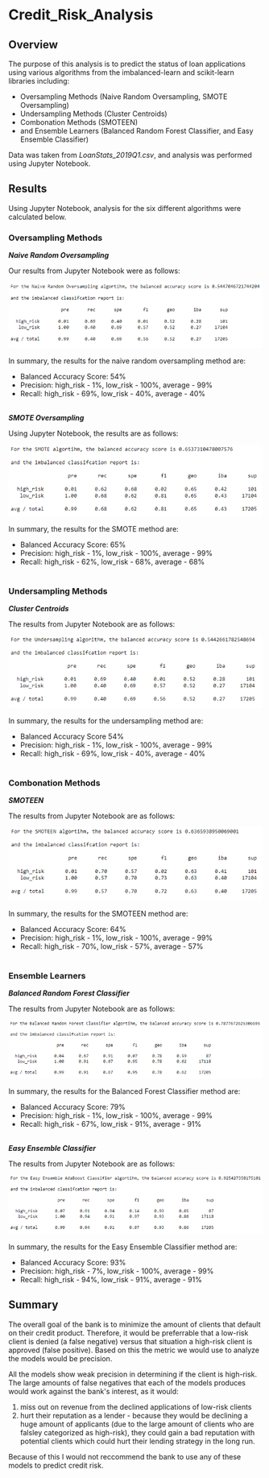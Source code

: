 # Credit_Risk_Analysis

## Overview

The purpose of this analysis is to predict the status of loan applications using various algorithms from the imbalanced-learn and scikit-learn libraries including: 
- Oversampling Methods (Naive Random Oversampling, SMOTE Oversampling)
- Undersampling Methods (Cluster Centroids)
- Combonation Methods (SMOTEEN)
- and Ensemble Learners (Balanced Random Forest Classifier, and Easy Ensemble Classifier)
 
Data was taken from *LoanStats_2019Q1.csv*, and analysis was performed using Jupyter Notebook.

## Results
Using Jupyter Notebook, analysis for the six different algorithms were calculated below. 

### Oversampling Methods

***Naive Random Oversampling***<br>

Our results from Jupyter Notebook were as follows:
<p align="left"><img src=https://github.com/smanowar/Credit_Risk_Analysis/blob/main/images/naive_random_sampling.PNG?raw=true> </p>

In summary, the results for the naive random oversampling method are:
- Balanced Accuracy Score: 54%
- Precision: high_risk - 1%, low_risk - 100%, average - 99%
- Recall: high_risk - 69%, low_risk - 40%, average - 40%

<br>***SMOTE Oversampling***<br>

Using Jupyter Notebook, the results are as follows:
<p align="left"><img src=https://github.com/smanowar/Credit_Risk_Analysis/blob/main/images/SMOTE.PNG?raw=true></p> 

In summary, the results for the SMOTE method are:
- Balanced Accuracy Score: 65%
- Precision: high_risk - 1%, low_risk - 100%, average - 99%
- Recall: high_risk - 62%, low_risk - 68%, average - 68%
<br><br>
### Undersampling Methods

***Cluster Centroids***<br>

The results from Jupyter Notebook are as follows:
<p align="left"><img src=https://github.com/smanowar/Credit_Risk_Analysis/blob/main/images/undersampling.PNG?raw=true> </p>

In summary, the results for the undersampling method are:
- Balanced Accuracy Score 54%
- Precision: high_risk - 1%, low_risk - 100%, average - 99%
- Recall: high_risk - 69%, low_risk - 40%, average - 40%
<br><br>
### Combonation Methods

***SMOTEEN***<br> 

The results from Jupyter Notebook are as follows:
<p align="left"><img src=https://github.com/smanowar/Credit_Risk_Analysis/blob/main/images/SMOTEEN.PNG?raw=true></p>

In summary, the results for the SMOTEEN method are:
- Balanced Accuracy Score: 64%
- Precision: high_risk - 1%, low_risk - 100%, average - 99% 
- Recall: high_risk - 70%, low_risk - 57%, average - 57%
<br><br>
### Ensemble Learners

***Balanced Random Forest Classifier***<br>

The results from Jupyter Notebook are as follows:
<p align="left">
<img src=https://github.com/smanowar/Credit_Risk_Analysis/blob/main/images/random_forest.PNG?raw=true> 
</p>

In summary, the results for the Balanced Forest Classifier method are:
- Balanced Accuracy Score: 79%
- Precision: high_risk - 1%, low_risk - 100%, average - 99%
- Recall: high_risk - 67%, low_risk - 91%, average - 91%

<br>***Easy Ensemble Classifier***<br>

The results from Jupyter Notebook are as follows:
<p align="left">
<img src=https://github.com/smanowar/Credit_Risk_Analysis/blob/main/images/easy_ensemble.PNG?raw=true> 
</p>

In summary, the results for the Easy Ensemble Classifier method are:
- Balanced Accuracy Score: 93%
- Precision: high_risk - 7%, low_risk - 100%, average - 99%
- Recall: high_risk - 94%, low_risk - 91%, average - 91%

## Summary
The overall goal of the bank is to minimize the amount of clients that default on their credit product. Therefore, it would be preferrable that a low-risk client is denied (a false negative) versus that situation a high-risk client is approved (false positive). Based on this the metric we would use to analyze the models would be precision.

All the models show weak precision in determining if the client is high-risk. The large amounts of false negatives that each of the models produces would work against the bank's interest, as it would:

1. miss out on revenue from the declined applications of low-risk clients
2. hurt their reputation as a lender - because they would be declining a huge amount of applicants (due to the large amount of clients who are falsley categorized as high-risk), they could gain a bad reputation with potential clients which could hurt their lending strategy in the long run. 

Because of this I would not reccommend the bank to use any of these models to predict credit risk.
